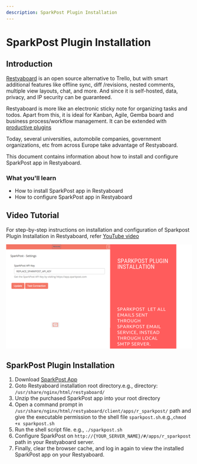 ```yaml
---
description: SparkPost Plugin Installation
---
```


# SparkPost Plugin Installation

## Introduction

[Restyaboard](https://restya.com/board) is an open source alternative to Trello, but with smart additional features like offline sync, diff /revisions, nested comments, multiple view layouts, chat, and more. And since it is self-hosted, data, privacy, and IP security can be guaranteed.

Restyaboard is more like an electronic sticky note for organizing tasks and todos. Apart from this, it is ideal for Kanban, Agile, Gemba board and business process/workflow management. It can be extended with [productive plugins](https://restya.com/board/apps "productive plugins")

Today, several universities, automobile companies, government organizations, etc from across Europe take advantage of Restyaboard.

This document contains information about how to install and configure SparkPost app in Restyaboard.

### What you'll learn

*   How to install SparkPost app in Restyaboard
*   How to configure SparkPost app in Restyaboard

## Video Tutorial

For step-by-step instructions on installation and configuration of Sparkpost Plugin Installation in Restyaboard, refer [YouTube video](https://www.youtube.com/watch?v=5BSDg6RTsV4 "Watch video on SparkPost Plugin Installation in Restyaboard")

[![SparkPost Plugin Installation in Restyaboard](sparkpost-plugin-installation.png)](https://www.youtube.com/watch?v=5BSDg6RTsV4 "Watch video on SparkPost Plugin Installation in Restyaboard")

## SparkPost Plugin Installation

1.  Download [SparkPost App](https://restya.com/board/apps/r_sparkpost "SparkPost App")
2.  Goto Restyaboard installation root directory.e.g., directory: `/usr/share/nginx/html/restyaboard/`
3.  Unzip the purchased SparkPost app into your root directory
4.  Open a command prompt in `/usr/share/nginx/html/restyaboard/client/apps/r_sparkpost/` path and give the executable permission to the shell file `sparkpost.sh`.e.g.,`chmod +x sparkpost.sh`
5.  Run the shell script file. e.g., `./sparkpost.sh`
6.  Configure SparkPost on `http://{YOUR_SERVER_NAME}/#/apps/r_sparkpost` path in your Restyaboard server.
7.  Finally, clear the browser cache, and log in again to view the installed SparkPost app on your Restyaboard.